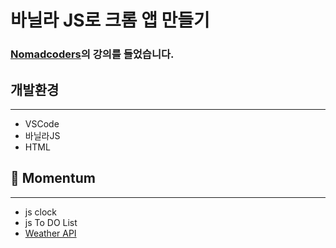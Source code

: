 # 바닐라 JS로 크롬 앱 만들기

### [Nomadcoders](https://nomadcoders.co/javascript-for-beginners)의 강의를 들었습니다. 
    

## 개발환경
 ---

- VSCode
- 바닐라JS
- HTML 


## 🌻 Momentum
---
 * js clock
 * js To DO List
 * [Weather API](https://openweathermap.org/api) 
 
